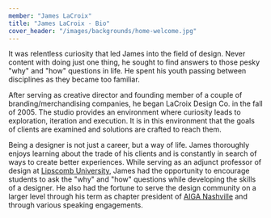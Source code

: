 ```yaml
---
member: "James LaCroix"
title: "James LaCroix - Bio"
cover_header: "/images/backgrounds/home-welcome.jpg"
---
```


It was relentless curiosity that led James into the field of design. Never content with doing just one thing, he sought to find answers to those pesky "why" and "how" questions in life. He spent his youth passing between disciplines as they became too familiar. 

After serving as creative director and founding member of a couple of branding/merchandising companies, he began LaCroix Design Co. in the fall of 2005. The studio provides an environment where curiosity leads to exploration, iteration and execution. It is in this environment that the goals of clients are examined and solutions are crafted to reach them. 

Being a designer is not just a career, but a way of life. James thoroughly enjoys learning about the trade of his clients and is constantly in search of ways to create better experiences. While serving as an adjunct professor of design at <a href="http://www.lipscomb.edu/" target="_blank">Lipscomb University</a>, James had the opportunity to encourage students to ask the  "why" and "how" questions while developing the skills of a designer. He also had the fortune to serve the design community on a larger level through his term as chapter president of <a href="http://nashville.aiga.org/" target="_blank">AIGA Nashville</a> and through various speaking engagements.
